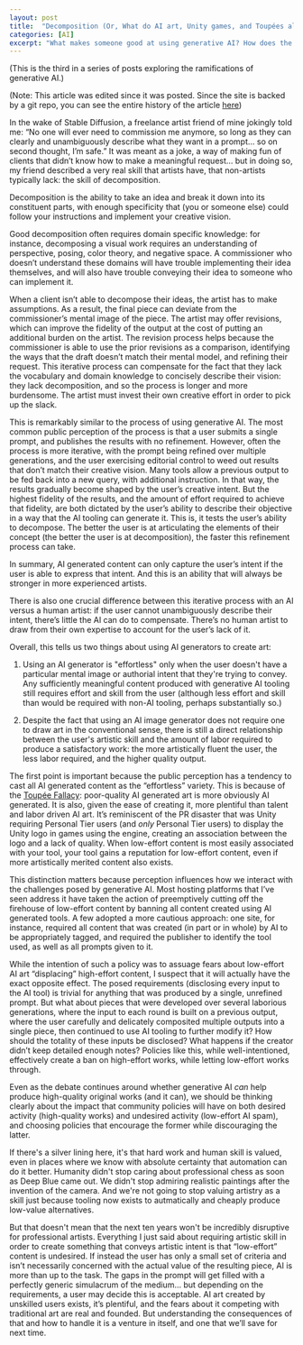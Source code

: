 ```yaml
---
layout: post
title:  "Decomposition (Or, What do AI art, Unity games, and Toupées all have in common?)"
categories: [AI]
excerpt: "What makes someone good at using generative AI? How does the incentives around generative AI influence its perception? (which in turn, influences policy)"
---
```


(This is the third in a series of posts exploring the ramifications of generative AI.)

(Note: This article was edited since it was posted. Since the site is backed by a git repo, you can see the entire history of the article [here](https://github.com/solipsis-project/solipsis-project.github.io/blob/master/_posts/2022-12-30-make-kindness.md))

In the wake of Stable Diffusion, a freelance artist friend of mine jokingly told me: “No one will ever need to commission me anymore, so long as they can clearly and unambiguously describe what they want in a prompt… so on second thought, I’m safe.” It was meant as a joke, a way of making fun of clients that didn’t know how to make a meaningful request… but in doing so, my friend described a very real skill that artists have, that non-artists typically lack: the skill of decomposition.

Decomposition is the ability to take an idea and break it down into its constituent parts, with enough specificity that (you or someone else) could follow your instructions and implement your creative vision.

Good decomposition often requires domain specific knowledge: for instance, decomposing a visual work requires an understanding of perspective, posing, color theory, and negative space. A commissioner who doesn’t understand these domains will have trouble implementing their idea themselves, and will also have trouble conveying their idea to someone who can implement it.

When a client isn’t able to decompose their ideas, the artist has to make assumptions. As a result, the final piece can deviate from the commissioner’s mental image of the piece. The artist may offer revisions, which can improve the fidelity of the output at the cost of putting an additional burden on the artist. The revision process helps because the commissioner is able to use the prior revisions as a comparison, identifying the ways that the draft doesn’t match their mental model, and refining their request. This iterative process can compensate for the fact that they lack the vocabulary and domain knowledge to concisely describe their vision: they lack decomposition, and so the process is longer and more burdensome. The artist must invest their own creative effort in order to pick up the slack.

This is remarkably similar to the process of using generative AI. The most common public perception of the process is that a user submits a single prompt, and publishes the results with no refinement. However, often the process is more iterative, with the prompt being refined over multiple generations, and the user exercising editorial control to weed out results that don’t match their creative vision. Many tools allow a previous output to be fed back into a new query, with additional instruction. In that way, the results gradually become shaped by the user’s creative intent. But the highest fidelity of the results, and the amount of effort required to achieve that fidelity, are both dictated by the user’s ability to describe their objective in a way that the AI tooling can generate it. This is, it tests the user’s ability to decompose. The better the user is at articulating the elements of their concept (the better the user is at decomposition), the faster this refinement process can take.

In summary, AI generated content can only capture the user’s intent if the user is able to express that intent. And this is an ability that will always be stronger in more experienced artists.

There is also one crucial difference between this iterative process with an AI versus a human artist: if the user cannot unambiguously describe their intent, there’s little the AI can do to compensate. There’s no human artist to draw from their own expertise to account for the user’s lack of it. 

Overall, this tells us two things about using AI generators to create art:

1. Using an AI generator is "effortless" only when the user doesn't have a particular mental image or authorial intent that they're trying to convey. Any sufficiently meaningful content produced with generative AI tooling still requires effort and skill from the user (although less effort and skill than would be required with non-AI tooling, perhaps substantially so.)

2. Despite the fact that using an AI image generator does not require one to draw art in the conventional sense, there is still a direct relationship between the user's artistic skill and the amount of labor required to produce a satisfactory work: the more artistically fluent the user, the less labor required, and the higher quality output.

The first point is important because the public perception has a tendency to cast all AI generated content as the “effortless” variety. This is because of the [Toupée Fallacy](https://en.wiktionary.org/wiki/toupee_fallacy): poor-quality AI generated art is more obviously AI generated. It is also, given the ease of creating it, more plentiful than talent and labor driven AI art. It’s reminiscent of the PR disaster that was Unity requiring Personal Tier users (and *only* Personal Tier users) to display the Unity logo in games using the engine, creating an association between the logo and a lack of quality. When low-effort content is most easily associated with your tool, your tool gains a reputation for low-effort content, even if more artistically merited content also exists.

This distinction matters because perception influences how we interact with the challenges posed by generative AI. Most hosting platforms that I’ve seen address it have taken the action of preemptively cutting off the firehouse of low-effort content by banning all content created using AI generated tools. A few adopted a more cautious approach: one site, for instance, required all content that was created (in part or in whole) by AI to be appropriately tagged, and required the publisher to identify the tool used, as well as all prompts given to it.

While the intention of such a policy was to assuage fears about low-effort AI art “displacing” high-effort content, I suspect that it will actually have the exact opposite effect. The posed requirements (disclosing every input to the AI tool) is trivial for anything that was produced by a single, unrefined prompt. But what about pieces that were developed over several laborious generations, where the input to each round is built on a previous output, where the user carefully and delicately composited multiple outputs into a single piece, then continued to use AI tooling to further modify it? How should the totality of these inputs be disclosed? What happens if the creator didn’t keep detailed enough notes? Policies like this, while well-intentioned, effectively create a ban on high-effort works, while letting low-effort works through.

Even as the debate continues around whether generative AI *can* help produce high-quality original works (and it can), we should be thinking clearly about the impact that community policies will have on both desired activity (high-quality works) and undesired activity (low-effort AI spam), and choosing policies that encourage the former while discouraging the latter.

If there's a silver lining here, it's that hard work and human skill is valued, even in places where we know with absolute certainty that automation can do it better. Humanity didn't stop caring about professional chess as soon as Deep Blue came out. We didn't stop admiring realistic paintings after the invention of the camera. And we're not going to stop valuing artistry as a skill just because tooling now exists to autmatically and cheaply produce low-value alternatives.

But that doesn't mean that the next ten years won't be incredibly disruptive for professional artists. Everything I just said about requiring artistic skill in order to create something that conveys artistic intent is that “low-effort” content is undesired. If instead the user has only a small set of criteria and isn’t necessarily concerned with the actual value of the resulting piece, AI is more than up to the task. The gaps in the prompt will get filled with a perfectly generic simulacrum of the medium… but depending on the requirements, a user may decide this is acceptable. AI art created by unskilled users exists, it’s plentiful, and the fears about it competing with traditional art are real and founded. But understanding the consequences of that and how to handle it is a venture in itself, and one that we’ll save for next time.

